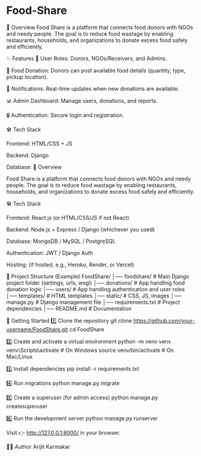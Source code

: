 # Food-Share
📌 Overview
Food Share is a platform that connects food donors with NGOs and needy people. The goal is to reduce food wastage by enabling restaurants, households, and organizations to donate excess food safely and efficiently.

✨ Features
👤 User Roles: Donors, NGOs/Receivers, and Admins.

🍴 Food Donation: Donors can post available food details (quantity, type, pickup location).

🔔 Notifications: Real-time updates when new donations are available.

📊 Admin Dashboard: Manage users, donations, and reports.

🔒 Authentication: Secure login and registration.

🛠️ Tech Stack

Frontend: HTML/CSS + JS 

Backend: Django 

Database: 📌 Overview

Food Share is a platform that connects food donors with NGOs and needy people. The goal is to reduce food wastage by enabling restaurants, households, and organizations to donate excess food safely and efficiently.

🛠️ Tech Stack

Frontend: React.js (or HTML/CSS/JS if not React)

Backend: Node.js + Express / Django (whichever you used)

Database: MongoDB / MySQL / PostgreSQL

Authentication: JWT / Django Auth

Hosting: (if hosted, e.g., Heroku, Render, or Vercel)

📂 Project Structure (Example)
FoodShare/
│── foodshare/        # Main Django project folder (settings, urls, wsgi)
│── donations/        # App handling food donation logic
│── users/            # App handling authentication and user roles
│── templates/        # HTML templates
│── static/           # CSS, JS, images
│── manage.py         # Django management file
│── requirements.txt  # Project dependencies
│── README.md         # Documentation

🚀 Getting Started
1️⃣ Clone the repository
git clone https://github.com/your-username/FoodShare.git
cd FoodShare

2️⃣ Create and activate a virtual environment
python -m venv venv
venv\Scripts\activate   # On Windows
source venv/bin/activate  # On Mac/Linux

3️⃣ Install dependencies
pip install -r requirements.txt

4️⃣ Run migrations
python manage.py migrate

5️⃣ Create a superuser (for admin access)
python manage.py createsuperuser

6️⃣ Run the development server
python manage.py runserver


Visit 👉 http://127.0.0.1:8000/ in your browser.

👨‍💻 Author
Arijit Karmakar

